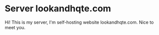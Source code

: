 # Server lookandhqte.com 
Hi! This is my server, I'm self-hosting website lookandhqte.com.
Nice to meet you.
